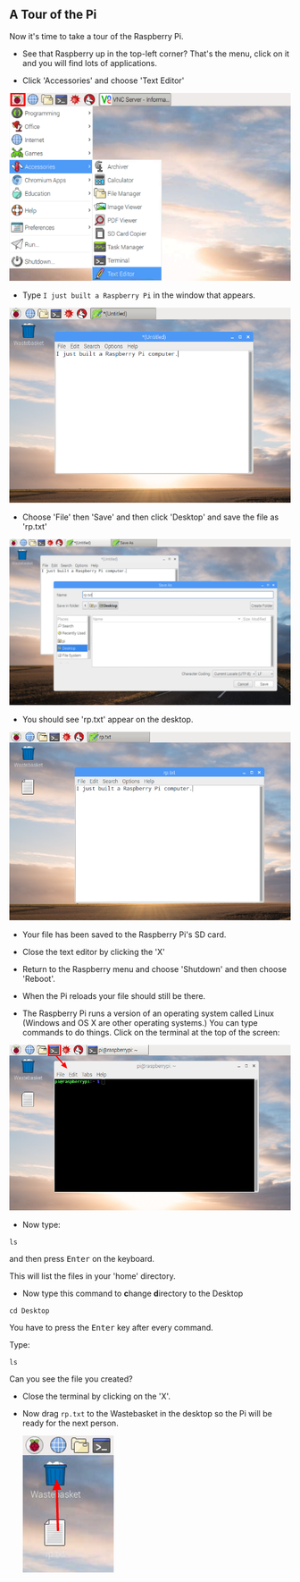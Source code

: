 ## A Tour of the Pi

Now it's time to take a tour of the Raspberry Pi.

+ See that Raspberry up in the top-left corner? That's the menu, click on it and you will find lots of applications.

+ Click 'Accessories' and choose 'Text Editor'

![screenshot](images/pi-accessories.png)  

+ Type `I just built a Raspberry Pi` in the window that appears.

![screenshot](images/pi-text-editor.png)  

+ Choose 'File' then 'Save' and then click 'Desktop' and save the file as 'rp.txt'

![screenshot](images/pi-save.png)  

+ You should see 'rp.txt' appear on the desktop.

![screenshot](images/pi-saved.png)  

+ Your file has been saved to the Raspberry Pi's SD card.

+ Close the text editor by clicking the 'X'

+ Return to the Raspberry menu and choose 'Shutdown' and then choose 'Reboot'.

+ When the Pi reloads your file should still be there.

+ The Raspberry Pi runs a version of an operating system called Linux (Windows and OS X are other operating systems.) You can type commands to do things. Click on the terminal at the top of the screen:

![screenshot](images/pi-command-prompt.png)  

+ Now type:

```
ls
```

and then press <kbd>Enter</kbd> on the keyboard.

This will list the files in your 'home' directory.

+ Now type this command to **c**hange **d**irectory to the Desktop

```
cd Desktop
```

You have to press the <kbd>Enter</kbd> key after every command.

Type:

```
ls
```

Can you see the file you created?

+ Close the terminal by clicking on the 'X'.

+ Now drag `rp.txt` to the Wastebasket in the desktop so the Pi will be ready for the next person.  

	![screenshot](images/pi-waste.png)
